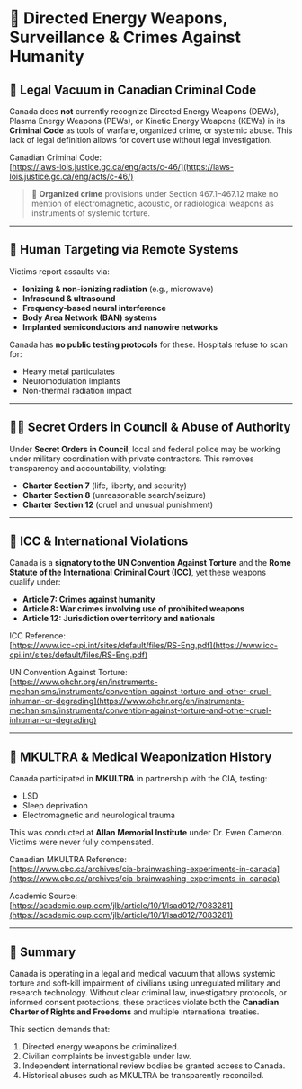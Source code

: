 # 🔦 Directed Energy Weapons, Surveillance & Crimes Against Humanity

## 🚫 Legal Vacuum in Canadian Criminal Code

Canada does **not** currently recognize Directed Energy Weapons (DEWs), Plasma Energy Weapons (PEWs), or Kinetic Energy Weapons (KEWs) in its **Criminal Code** as tools of warfare, organized crime, or systemic abuse. This lack of legal definition allows for covert use without legal investigation.

Canadian Criminal Code:  
[https://laws-lois.justice.gc.ca/eng/acts/c-46/](https://laws-lois.justice.gc.ca/eng/acts/c-46/)

> 🔴 **Organized crime** provisions under Section 467.1–467.12 make no mention of electromagnetic, acoustic, or radiological weapons as instruments of systemic torture.

---

## 🧬 Human Targeting via Remote Systems

Victims report assaults via:
- **Ionizing & non-ionizing radiation** (e.g., microwave)
- **Infrasound & ultrasound**
- **Frequency-based neural interference**
- **Body Area Network (BAN) systems**
- **Implanted semiconductors and nanowire networks**

Canada has **no public testing protocols** for these. Hospitals refuse to scan for:
- Heavy metal particulates
- Neuromodulation implants
- Non-thermal radiation impact

---

## 🕵️‍♀️ Secret Orders in Council & Abuse of Authority

Under **Secret Orders in Council**, local and federal police may be working under military coordination with private contractors. This removes transparency and accountability, violating:

- **Charter Section 7** (life, liberty, and security)
- **Charter Section 8** (unreasonable search/seizure)
- **Charter Section 12** (cruel and unusual punishment)

---

## 📜 ICC & International Violations

Canada is a **signatory to the UN Convention Against Torture** and the **Rome Statute of the International Criminal Court (ICC)**, yet these weapons qualify under:

- **Article 7: Crimes against humanity**
- **Article 8: War crimes involving use of prohibited weapons**
- **Article 12: Jurisdiction over territory and nationals**

ICC Reference:  
[https://www.icc-cpi.int/sites/default/files/RS-Eng.pdf](https://www.icc-cpi.int/sites/default/files/RS-Eng.pdf)

UN Convention Against Torture:  
[https://www.ohchr.org/en/instruments-mechanisms/instruments/convention-against-torture-and-other-cruel-inhuman-or-degrading](https://www.ohchr.org/en/instruments-mechanisms/instruments/convention-against-torture-and-other-cruel-inhuman-or-degrading)

---

## 🧠 MKULTRA & Medical Weaponization History

Canada participated in **MKULTRA** in partnership with the CIA, testing:
- LSD
- Sleep deprivation
- Electromagnetic and neurological trauma

This was conducted at **Allan Memorial Institute** under Dr. Ewen Cameron. Victims were never fully compensated.

Canadian MKULTRA Reference:  
[https://www.cbc.ca/archives/cia-brainwashing-experiments-in-canada](https://www.cbc.ca/archives/cia-brainwashing-experiments-in-canada)

Academic Source:  
[https://academic.oup.com/jlb/article/10/1/lsad012/7083281](https://academic.oup.com/jlb/article/10/1/lsad012/7083281)

---

## 📎 Summary

Canada is operating in a legal and medical vacuum that allows systemic torture and soft-kill impairment of civilians using unregulated military and research technology. Without clear criminal law, investigatory protocols, or informed consent protections, these practices violate both the **Canadian Charter of Rights and Freedoms** and multiple international treaties.

This section demands that:
1. Directed energy weapons be criminalized.
2. Civilian complaints be investigable under law.
3. Independent international review bodies be granted access to Canada.
4. Historical abuses such as MKULTRA be transparently reconciled.

